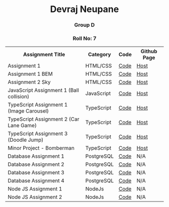 <div align="center">
    <h1 align="center">Devraj Neupane</h1>
    <h3 align="center">Group D</h3>
    <h3 align="center">Roll No: 7</h3>
</div>

<div align="center" style="margin-inline: auto; width: fit-content">
  <table>
    <tr>
        <th>Assignment Title</th>
        <th>Category</th>
        <th>Code</th>
        <th>Github Page</th>
    </tr>
    <tr>
      <td>Assignment 1</td>
      <td>HTML/CSS</td>
      <!-- TODO: There must be some way to provide relative links for folders and files within same repo -->
      <td><a href="https://github.com/devrajneupane/LFSWEF/tree/main/Day1" target="_blank">Code</a></td>
      <td><a href="https://devrajneupane.github.io/LFSWEF/Day1/index.html" target="_blank">Host</a></td>
    </tr>
    <tr>
      <td>Assignment 1 BEM</td>
      <td>HTML/CSS</td>
      <td><a href="https://github.com/devrajneupane/LFSWEF/tree/bem/Day1" target="_blank">Code</a></td>
      <td><a href="https://devrajneupane.github.io/LFSWEF/Day1/index.html" target="_blank">Host</a></td>
    </tr>
    <tr>
      <td>Assignment 2 Sky</td>
      <td>HTML/CSS</td>
      <td><a href="https://github.com/devrajneupane/Final-Assignment-Sky" target="_blank">Code</a></td>
      <td><a href="https://devrajneupane.github.io/Final-Assignment-Sky/" target="_blank">Host</a></td>
    </tr>
    <tr>
      <td>JavaScript Assignment 1 (Ball collision)</td>
      <td>JavaScript</td>
      <td><a href="https://github.com/devrajneupane/LFSWEF/tree/main/ball_collision" target="_blank">Code</a></td>
      <td><a href="https://devrajneupane.github.io/LFSWEF/ball_collision/index.html" target="_blank">Host</a></td>
    </tr>
    <tr>
      <td>TypeScript Assignment 1 (Image Carousel)</td>
      <td>TypeScript</td>
      <td><a href="https://github.com/devrajneupane/LFSWEF/tree/main/image_carousel" target="_blank">Code</a></td>
      <td><a href="https://devrajneupane.github.io/LFSWEF/image_carousel/index.html" target="_blank">Host</a></td>
    </tr>
    <tr>
      <td>TypeScript Assignment 2 (Car Lane Game)</td>
      <td>TypeScript</td>
      <td><a href="https://github.com/devrajneupane/Car-Lane-Game" target="_blank">Code</a></td>
      <td><a href="https://devrajneupane.github.io/Car-Lane-Game" target="_blank">Host</a></td>
    </tr>
    <tr>
      <td>TypeScript Assignment 3 (Doodle Jump)</td>
      <td>TypeScript</td>
      <td><a href="https://github.com/devrajneupane/Doodle-Jump-Game" target="_blank">Code</a></td>
      <td><a href="https://devrajneupane.github.io/Doodle-Jump-Game/" target="_blank">Host</a></td>
    </tr>
    <tr>
      <td>Minor Project - Bomberman</td>
      <td>TypeScript</td>
      <td><a href="https://github.com/devrajneupane/Bomberman" target="_blank">Code</a></td>
      <td><a href="https://devrajneupane.github.io/Bomberman/" target="_blank">Host</a></td>
    </tr>
    <tr>
      <td>Database Assignment 1</td>
      <td>PostgreSQL</td>
      <td><a href="https://github.com/devrajneupane/LF_Database/tree/main/day1" target="_blank">Code</a></td>
      <td>N/A</td>
    </tr>
    <tr>
      <td>Database Assignment 2</td>
      <td>PostgreSQL</td>
      <td><a href="https://github.com/devrajneupane/LF_Database/tree/main/day2" target="_blank">Code</a></td>
      <td>N/A</td>
    </tr>
    <tr>
      <td>Database Assignment 3</td>
      <td>PostgreSQL</td>
      <td><a href="https://github.com/devrajneupane/LF_Database/tree/main/day3" target="_blank">Code</a></td>
      <td>N/A</td>
    </tr>
    <tr>
      <td>Database Assignment 4</td>
      <td>PostgreSQL</td>
      <td><a href="https://github.com/devrajneupane/LF_Database/tree/main/day4" target="_blank">Code</a></td>
      <td>N/A</td>
    </tr>
    <tr>
      <td>Node JS Assignment 1</td>
      <td>NodeJs</td>
      <td><a href="https://github.com/devrajneupane/ToDo-App/tree/assignment/day_1" target="_blank">Code</a></td>
      <td>N/A</td>
    </tr>
    <tr>
      <td>Node JS Assignment 2</td>
      <td>NodeJs</td>
      <td><a href="https://github.com/devrajneupane/ToDo-App/tree/assignment/day_2" target="_blank">Code</a></td>
      <td>N/A</td>
    </tr>
  </table>
</div>
